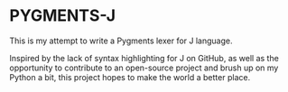 PYGMENTS-J
==========

This is my attempt to write a Pygments lexer for J language.

Inspired by the lack of syntax highlighting for J on GitHub, as well as the opportunity to contribute to an open-source project and brush up on my Python a bit, this project hopes to make the world a better place.
